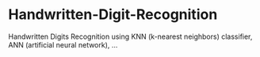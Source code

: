 # Handwritten-Digit-Recognition
Handwritten Digits Recognition using KNN (k-nearest neighbors) classifier, ANN (artificial neural network), ...
